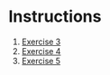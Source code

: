 # Instructions

1. [Exercise 3](./exercise3.md)
2. [Exercise 4](./exercise4.md)
3. [Exercise 5](./exercise5.md)
